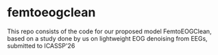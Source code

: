 # femtoeogclean
This repo consists of the code for our proposed model FemtoEOGClean, based on a study done by us on lightweight EOG denoising from EEGs, submitted to ICASSP'26
